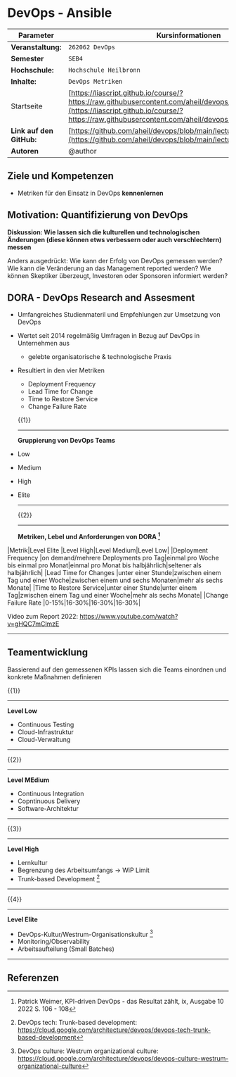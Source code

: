 <!--

author:   Andreas Heil

email:    andreas.heil@hs-heilbronn.de

version:  0.1

language: de

narrator: DE German Male

tags: devops, lecture, vorlesung, metriken
comment:  

-->


# DevOps - Ansible

<!-- data-type="none" -->
| Parameter | Kursinformationen |
| --- | --- |
| **Veranstaltung:** | `262062 DevOps`|
| **Semester** | `SEB4` |
| **Hochschule:** | `Hochschule Heilbronn` |
| **Inhalte:** | `DevOps Metriken` |
| Startseite | [https://liascript.github.io/course/?https://raw.githubusercontent.com/aheil/devops/master/README.md#1](https://liascript.github.io/course/?https://raw.githubusercontent.com/aheil/devops/master/README.md#1) | 
| **Link auf den GitHub:** | [https://github.com/aheil/devops/blob/main/lectures/09_metriken.md](https://github.com/aheil/devops/blob/main/lectures/09_mwtriken.md) |
| **Autoren** | @author |

## Ziele und Kompetenzen 

- Metriken für den Einsatz in DevOps **kennenlernen** 

## Motivation: Quantifizierung von DevOps

**Diskussion: Wie lassen sich die kulturellen und technologischen Änderungen (diese können etws verbessern oder auch verschlechtern) messen**

Anders ausgedrückt: Wie  kann der Erfolg von DevOps gemessen werden? Wie kann die Veränderung an das Management reported werden? Wie können Skeptiker überzeugt, Investoren oder Sponsoren informiert werden?

## DORA - DevOps Research and Assesment 

- Umfangreiches Studienmateril und Empfehlungen zur Umsetzung von DevOps 
- Wertet seit 2014 regelmäßig Umfragen in Bezug auf DevOps in Unternehmen aus 

  - gelebte organisatorische & technologische Praxis  

- Resultiert in den vier Metriken 

  - Deployment Frequency 
  - Lead Time for Change 
  - Time to Restore Service 
  - Change Failure Rate

  {{1}}
	************************************

  **Gruppierung von DevOps Teams**

- Low 
- Medium 
- High 
- Elite 

	************************************


  {{2}}
	************************************
	
  **Metriken, Lebel und Anforderungen von DORA [^1]**

|Metrik|Level Elite     |Level High|Level Medium|Level Low|
|Deployment Frequency   |on demand/mehrere Deployments pro Tag|einmal pro Woche bis einmal pro Monat|einmal pro Monat bis halbjährlich|seltener als halbjährlich|
|Lead Time for Changes  |unter einer Stunde|zwischen einem Tag und einer Woche|zwischen einem und sechs Monaten|mehr als sechs Monate|
|Time to Restore Service|unter einer Stunde|unter einem Tag|zwischen einem Tag und einer Woche|mehr als sechs Monate|
|Change Failure Rate    |0-15%|16-30%|16-30%|16-30%|

Video zum Report 2022: https://www.youtube.com/watch?v=gHQC7mClmzE

  ************************************

## Teamentwicklung 

Bassierend auf den gemessenen KPIs lassen sich die Teams einordnen und konkrete Maßnahmen definieren

{{1}}
************************************

**Level Low**

- Continuous Testing 
- Cloud-Infrastruktur
- Cloud-Verwaltung

************************************

{{2}}
************************************

**Level MEdium**

- Continuous Integration
- Copntinuous Delivery
- Software-Architektur 

************************************

{{3}}
************************************

**Level High**

- Lernkultur
- Begrenzung des Arbeitsumfangs -> WiP Limit
- Trunk-based Development [^2]

************************************

{{4}}
************************************

**Level Elite**

- DevOps-Kultur/Westrum-Organisationskultur [^3]
- Monitoring/Observability 
- Arbeitsaufteilung (Small Batches)

************************************




## Referenzen 

[^1]: Patrick Weimer, KPI-driven DevOps - das Resultat zählt, ix, Ausgabe 10 2022 S. 106 - 108  
[^2]: DevOps tech: Trunk-based development: https://cloud.google.com/architecture/devops/devops-tech-trunk-based-development  
[^3]: DevOps culture: Westrum organizational culture: https://cloud.google.com/architecture/devops/devops-culture-westrum-organizational-culture  
[^4]: Dave Farley, Did Microservices Break DORA?, https://www.youtube.com/watch?v=gHQC7mClmzE
